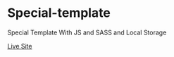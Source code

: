 # Special-template

Special Template With JS and SASS and Local Storage

[Live Site](https://walid-allaf.github.io/Special-template/)
